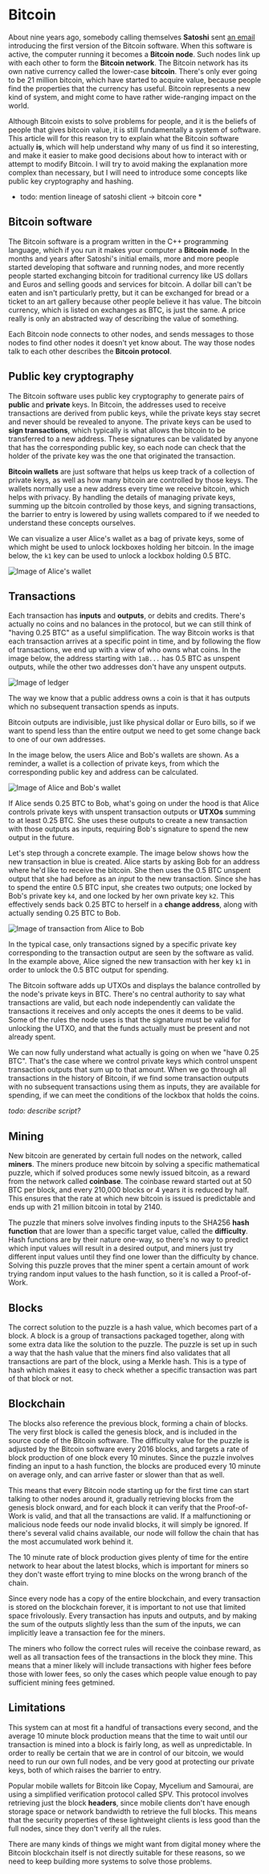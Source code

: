 # Bitcoin

About nine years ago, somebody calling themselves
**Satoshi** sent [an email](http://www.metzdowd.com/pipermail/cryptography/2009-January/014994.html)
introducing the first version of the Bitcoin software.
When this software is active, the computer running it
becomes a **Bitcoin node**. Such nodes link up with
each other to form the **Bitcoin network**. The Bitcoin
network has its own native currency called the
lower-case **bitcoin**. There's only ever going to be
21 million bitcoin, which have started to acquire value,
because people find the properties that the currency has
useful. Bitcoin represents a new kind of system, and might
come to have rather wide-ranging impact on the world.

Although Bitcoin exists to solve problems for people, and
it is the beliefs of people that gives bitcoin value, it
is still fundamentally a system of software. This article
will for this reason try to explain what the Bitcoin
software actually **is**, which will help understand why
many of us find it so interesting, and make it easier to
make good decisions about how to interact with or attempt
to modify Bitcoin. I will try to avoid making the
explanation more complex than necessary, but I will need
to introduce some concepts like public key cryptography
and hashing.

* todo: mention lineage of satoshi client -> bitcoin core *

## Bitcoin software

The Bitcoin software is a program written in the C++
programming language, which if you run it makes your
computer a **Bitcoin node**. In the months and years
after Satoshi's initial emails, more and more people
started developing that software and running nodes, and
more recently people started exchanging bitcoin for
traditional currency like US dollars and Euros and
selling goods and services for bitcoin. A dollar bill
can't be eaten and isn't particularly pretty, but it can
be exchanged for bread or a ticket to an art gallery
because other people believe it has value. The bitcoin
currency, which is listed on exchanges as BTC, is just
the same. A price really is only an abstracted way of
describing the value of something.

Each Bitcoin node connects to other nodes, and sends
messages to those nodes to find other nodes it doesn't
yet know about. The way those nodes talk to each other
describes the **Bitcoin protocol**.

## Public key cryptography

The Bitcoin software uses public key cryptography to
generate pairs of **public** and **private** keys.
In Bitcoin, the addresses used to receive transactions
are derived from public keys, while the private keys stay
secret and never should be revealed to anyone. The
private keys can be used to **sign transactions**, which
typically is what allows the bitcoin to be transferred to
a new address. These signatures can be validated by
anyone that has the corresponding public key, so each node can check that the holder of the private key
was the one that originated the transaction.

**Bitcoin wallets** are just software that helps us
keep track of a collection of private keys,
as well as how many bitcoin are controlled by those
keys. The wallets normally use a new address every time
we receive bitcoin, which helps with privacy. By
handling the details of managing private keys, summing
up the bitcoin controlled by those keys, and signing
transactions, the barrier to entry is lowered by
using wallets compared to if we needed to understand
these concepts ourselves.

We can visualize a user Alice's wallet as a bag of
private keys, some of which might be used to unlock
lockboxes holding her bitcoin. In the image below,
the `k1` key can be used to unlock a lockbox holding
0.5 BTC.

![Image of Alice's wallet](alicewallet.png)

## Transactions

Each transaction has **inputs** and **outputs**, or
debits and credits. There's actually no coins and no
balances in the protocol, but we can still think of 
"having 0.25 BTC" as a useful simplification. The way
Bitcoin works is that each transaction arrives at a
specific point in time, and by following the flow of
transactions, we end up with a view of who owns what
coins. In the image below, the address starting with
`1aB...` has 0.5 BTC as unspent outputs, while the
other two addresses don't have any unspent outputs.


![Image of ledger](ledger.png)

The way we know that a public address owns a
coin is that it has outputs which no subsequent
transaction spends as inputs.

Bitcoin outputs are indivisible, just like physical
dollar or Euro bills, so if we want to spend less than
the entire output we need to get some change back to one
of our own addresses.

In the image below, the users Alice and Bob's wallets
are shown. As a reminder, a wallet is a collection of
private keys, from which the corresponding public key
and address can be calculated.

![Image of Alice and Bob's wallet](wallets.png)

If Alice sends 0.25 BTC to Bob, what's going on
under the hood is that Alice controls private keys
with unspent transaction outputs or **UTXOs** summing
to at least 0.25 BTC. She uses these outputs to create a
new transaction with those outputs as inputs, requiring
Bob's signature to spend the new output in the future.

Let's step through a concrete example.
The image below shows how the new transaction in blue
is created. Alice starts by asking Bob for an address
where he'd like to receive the bitcoin. She then uses
the 0.5 BTC unspent output that she had before as an
*input* to the new transaction. Since she has to spend
the entire 0.5 BTC input, she creates two outputs; one
locked by Bob's private key `k4`, and one locked by her
own private key `k2`. This effectively sends back 0.25
BTC to herself in a **change address**, along with
actually sending 0.25 BTC to Bob. 

![Image of transaction from Alice to Bob](transaction.png)

In the typical case, only transactions signed by a
specific private key corresponding to the transaction
output are seen by the software as valid. In the example
above, Alice signed the new transaction with her key `k1`
in order to unlock the 0.5 BTC output for spending.

The Bitcoin software adds up UTXOs and displays the
balance controlled by the node's private keys in BTC.
There's no central authority to say what transactions
are valid, but each node independently can validate the
transactions it receives and only accepts the ones it
deems to be valid. Some of the rules the node uses is
that the signature must be valid for unlocking the UTXO,
and that the funds actually must be present and not
already spent.

We can now fully understand what actually is going on
when we "have 0.25 BTC". That's the case where we control
private keys which control unspent transaction outputs
that sum up to that amount. When we go through all
transactions in the history of Bitcoin, if we find some
transaction outputs with no subsequent transactions
using them as inputs, they are available for spending,
if we can meet the conditions of the lockbox that holds
the coins.

*todo: describe script?*

## Mining

New bitcoin are generated by certain full nodes on the
network, called **miners**. The miners produce new
bitcoin by solving a specific mathematical puzzle, which
if solved produces some newly issued bitcoin, as a reward
from the network called **coinbase**. The coinbase reward
started out at 50 BTC per block, and every 210,000 blocks
or 4 years it is reduced by half. This ensures that the
rate at which new bitcoin is issued is predictable and
ends up with 21 million bitcoin in total by 2140.

The puzzle that miners solve involves finding inputs to
the SHA256 **hash function** that are lower than a
specific target value, called the **difficulty**. Hash
functions are by their nature one-way, so there's no way
to predict which input values will result in a desired
output, and miners just try different input values until
they find one lower than the difficulty by chance. Solving
this puzzle proves that the miner spent a certain amount
of work trying random input values to the hash function,
so it is called a Proof-of-Work.

## Blocks

The correct solution to the puzzle is a hash value, which
becomes part of a block. A block is a group of
transactions packaged together, along with some extra
data like the solution to the puzzle. The puzzle is set
up in such a way that the hash value that the miners find
also validates that all transactions are part of the
block, using a Merkle hash. This is a type of hash which
makes it easy to check whether a specific transaction was
part of that block or not.

## Blockchain

The blocks also reference the previous block, forming a
chain of blocks. The very first block is called the
genesis block, and is included in the source code of the
Bitcoin software. The difficulty value for the puzzle is
adjusted by the Bitcoin software every 2016 blocks, and
targets a rate of block production of one block every 10
minutes. Since the puzzle involves finding an input to a
hash function, the blocks are produced every 10 minute on
average only, and can arrive faster or slower than that
as well.

This means that every Bitcoin node starting up for the
first time can start talking to other nodes around it,
gradually retrieving blocks from the genesis block onward,
and for each block it can verify that the Proof-of-Work
is valid, and that all the transactions are valid. If a
malfunctioning or malicious node feeds our node invalid
blocks, it will simply be ignored. If there's several
valid chains available, our node will follow the chain
that has the most accumulated work behind it.

The 10 minute rate of block production gives plenty of
time for the entire network to hear about the latest
blocks, which is important for miners so they don't waste
effort trying to mine blocks on the wrong branch of the
chain.

Since every node has a copy of the entire blockchain, and
every transaction is stored on the blockchain forever, it
is important to not use that limited space frivolously.
Every transaction has inputs and outputs, and by making
the sum of the outputs slightly less than the sum of the
inputs, we can implicitly leave a transaction fee for the
miners.

The miners who follow the correct rules will receive the
coinbase reward, as well as all transaction fees of the
transactions in the block they mine. This means that a
miner likely will include transactions with higher fees
before those with lower fees, so only the cases which
people value enough to pay sufficient mining fees getmined.

## Limitations

This system can at most fit a handful of transactions
every second, and the average 10 minute block production
means that the time to wait until our transaction is mined
into a block is fairly long, as well as unpredictable. In
order to really be certain that we are in control of our
bitcoin, we would need to run our own full nodes, and be
very good at protecting our private keys, both of which
raises the barrier to entry.

Popular mobile wallets for Bitcoin like Copay, Mycelium
and Samourai, are using a simplified verification protocol
called SPV. This protocol involves retrieving just the
block **headers**, since mobile clients don't have enough
storage space or network bandwidth to retrieve the full
blocks. This means that the security properties of these
lightweight clients is less good than the full nodes,
since they don't verify all the rules.

There are many kinds of things we might want from digital
money where the Bitcoin blockchain itself is not directly
suitable for these reasons, so we need to keep building
more systems to solve those problems.
